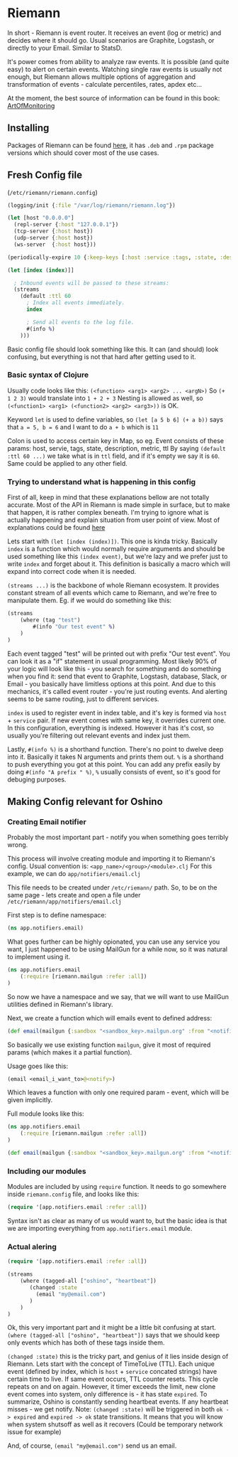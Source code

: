 Riemann
========
In short - Riemann is event router. It receives an event (log or metric) and decides where it should go.
Usual scenarios are Graphite, Logstash, or directly to your Email. Similar to StatsD.

It's power comes from ability to analyze raw events. 
It is possible (and quite easy) to alert on certain events. Watching single raw events is usually not enough,
but Riemann allows multiple options of aggregation and transformation of events - calculate percentiles, rates,
apdex etc...

At the moment, the best source of information can be found in this book: [ArtOfMonitoring](https://www.artofmonitoring.com/)

Installing
-----------
Packages of Riemann can be found [here](https://github.com/riemann/riemann/releases), it has `.deb` and `.rpm` package versions which should cover most of the use cases.

Fresh Config file
-----------------
(`/etc/riemann/riemann.config`)
```clojure
(logging/init {:file "/var/log/riemann/riemann.log"})

(let [host "0.0.0.0"]
  (repl-server {:host "127.0.0.1"})
  (tcp-server {:host host})
  (udp-server {:host host})
  (ws-server  {:host host}))

(periodically-expire 10 {:keep-keys [:host :service :tags, :state, :description, :metric]})

(let [index (index)]]

  ; Inbound events will be passed to these streams:
  (streams
    (default :ttl 60
      ; Index all events immediately.
      index

      ; Send all events to the log file.
      #(info %)
    )))
```

Basic config file should look something like this. 
It can (and should) look confusing, but everything is not that hard after getting used to it.

### Basic syntax of Clojure
Usually code looks like this: `(<function> <arg1> <arg2> ... <argN>)`
So `(+ 1 2 3)` would translate into `1 + 2 + 3`
Nesting is allowed as well, so `(<function1> <arg1> (<function2> <arg2> <arg3>))` is OK.

Keyword `let` is used to define variables, so `(let [a 5 b 6] (+ a b))` says that `a = 5, b = 6` and I want to do `a + b` which is `11`

Colon is used to access certain key in Map, so eg. Event consists of these params: host, servie, tags, state, description, metric, ttl
By saying `(default :ttl 60 ...)` we take what is in `ttl` field, and if it's empty we say it is `60`. Same could be applied to any other field.

### Trying to understand what is happening in this config

First of all, keep in mind that these explanations bellow are not totally accurate. Most of the API in Riemann is made simple in surface,
but to make that happen, it is rather complex beneath. I'm trying to ignore what is actually happening and explain situation from user point of view. Most of explanations could be found [here](http://riemann.io/howto.html)


Lets start with `(let [index (index)])`. This one is kinda tricky. Basically `index` is a function which would normally require arguments and should be used something like this `(index event)`, but we're lazy and we prefer just to write `index` and forget about it. This definition is basically a macro which will expand into correct code when it is needed.

`(streams ...)` is the backbone of whole Riemann ecosystem. It provides constant stream of all events which came to Riemann, and we're free to manipulate them. Eg. if we would do something like this:
```clojure
(streams
    (where (tag "test")
        #(info "Our test event" %)
    )
)
```

Each event tagged "test" will be printed out with prefix "Our test event". You can look it as a "if" statement in usual programming.
Most likely 90% of your logic will look like this - you search for something and do something when you find it: send that event to Graphite, Logstash, database, Slack, or Email - you basically have limitless options at this point. And due to this mechanics, it's called event router - you're just routing events. And alerting seems to be same routing, just to different services.

`index` is used to register event in index table, and it's key is formed via `host` + `service` pair. If new event comes with same key, it overrides current one. In this configuration, everything is indexed. However it has it's cost, so usually you're filtering out relevant events and index just them.

Lastly, `#(info %)` is a shorthand function. There's no point to dwelve deep into it. Basically it takes N arguments and prints them out. `%` is a shorthand to push everything you got at this point. You can add any prefix easily by doing `#(info "A prefix " %)`, `%` usually consists of event, so it's good for debuging purposes.

Making Config relevant for Oshino
----------------------------------
### Creating Email notifier

Probably the most important part - notify you when something goes terribly wrong.

This process will involve creating module and importing it to Riemann's config.
Usual convention is: `<app_name>/<group>/<module>.clj`
For this example, we can do `app/notifiers/email.clj`

This file needs to be created under `/etc/riemann/` path. 
So, to be on the same page - lets create and open a file under `/etc/riemann/app/notifiers/email.clj`

First step is to define namespace: 
```clojure
(ns app.notifiers.email)
```

What goes further can be highly opionated, you can use any service you want, I just happened to be using MailGun for a while now, so it was natural to implement using it.

```clojure
(ns app.notifiers.email
    (:require [riemann.mailgun :refer :all])
)
```

So now we have a namespace and we say, that we will want to use MailGun utilities defined in Riemann's library.

Next, we create a function which will emails event to defined address:

```clojure
(def email(mailgun {:sandbox "<sandbox_key>.mailgun.org" :from "<notifier_name>@<our_domain>" :service-key "<service_key>"}))
```

So basically we use existing function `mailgun`, give it most of required params (which makes it a partial function).

Usage goes like this: 
```clojure
(email <email_i_want_to>@<notify>)
```

Which leaves a function with only one required param - event, which will be given implicitly.

Full module looks like this:

```clojure
(ns app.notifiers.email
    (:require [riemann.mailgun :refer :all])
)

(def email(mailgun {:sandbox "<sandbox_key>.mailgun.org" :from "<notifier_name>@<our_domain>" :service-key "<service_key>"}))
```

### Including our modules

Modules are included by using `require` function. It needs to go somewhere inside `riemann.config` file, and looks like this:
```clojure
(require '[app.notifiers.email :refer :all])
```

Syntax isn't as clear as many of us would want to, but the basic idea is that we are importing everything from `app.notifiers.email` module.

### Actual alering
```clojure
(require '[app.notifiers.email :refer :all])

(streams
    (where (tagged-all ["oshino", "heartbeat"])
       (changed :state
         (email "my@email.com")
       )
    )
)
```

Ok, this very important part and it might be a little bit confusing at start.
`(where (tagged-all ["oshino", "heartbeat"])` says that we should keep only events which has both of these tags inside them.

`(changed :state)` this is the tricky part, and genius of it lies inside design of Riemann.
Lets start with the concept of TimeToLive (TTL). Each unique event (defined by index, which is `host` + `service` concated strings) have certain time to live. If same event occurs, TTL counter resets. 
This cycle repeats on and on again. However, it timer exceeds the limit, new clone event comes into system, only difference is - it has state `expired`.
To summarize, Oshino is constantly sending heartbeat events. If any heartbeat misses - we get notify.
Note: `(changed :state)` will be triggered in both `ok -> expired` and `expired -> ok` state transitions. It means that you will know when system shutsoff as well as it recovers (Could be temporary network issue for example)

And, of course, `(email "my@email.com")` send us an email.
